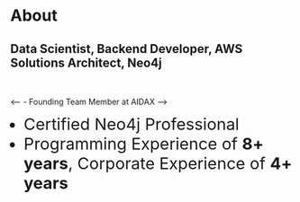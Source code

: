 

# About

## Data Scientist, Backend Developer, AWS Solutions Architect, Neo4j 
<br/>

<-- - Founding Team Member at AIDAX -->
- Certified Neo4j Professional
- Programming Experience of **8+ years**, Corporate Experience of **4+ years** 
<!-- - Mentor at FuseBytes (Nextjs, Flutter) -->

<br>


<style>

li {
    font-size: 1.8rem;
}

</style>